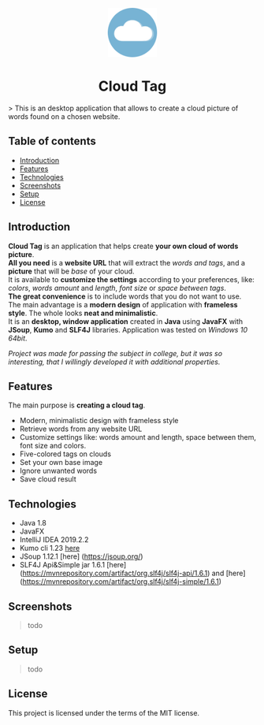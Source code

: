 <p align="center">
  <img src="./src/Assets/Images/icon.png" alt="Cloud Tag logo icon" width="100"/>
</p>
<h1 align="center">
	Cloud Tag
</h1>
> This is an desktop application that allows to create a cloud picture of words found on a chosen website.

## Table of contents
* [Introduction](#introduction)
* [Features](#features)
* [Technologies](#technologies)
* [Screenshots](#screenshots)
* [Setup](#setup)
* [License](#license)

## Introduction
**Cloud Tag** is an application that helps create **your own cloud of words picture**.
</br>
**All you need** is a **website URL** that will extract the *words and tags*, and a **picture** that will be *base* of your cloud.
</br>
It is available to **customize the settings** according to your preferences, like: *colors*, *words amount* and *length*, *font size* or *space between tags*.
</br>
**The great convenience** is to include words that you do not want to use.
</br>
The main advantage is a **modern design** of application with **frameless style**. The whole looks **neat and minimalistic**.
</br>
It is an **desktop, window application** created in **Java** using **JavaFX** with **JSoup**, **Kumo** and **SLF4J** libraries. Application was tested on *Windows 10 64bit*.

*Project was made for passing the subject in college, but it was so interesting, that I willingly developed it with additional properties.*

## Features
The main purpose is **creating a cloud tag**. 
* Modern, minimalistic design with frameless style
* Retrieve words from any website URL
* Customize settings like: words amount and length, space between them, font size and colors.
* Five-colored tags on clouds
* Set your own base image
* Ignore unwanted words
* Save cloud result

## Technologies
* Java 1.8
* JavaFX
* IntelliJ IDEA 2019.2.2
* Kumo cli 1.23 [here](https://github.com/kennycason/kumo)
* JSoup 1.12.1 [here] (https://jsoup.org/)
* SLF4J Api&Simple jar 1.6.1 [here] (https://mvnrepository.com/artifact/org.slf4j/slf4j-api/1.6.1) and [here] (https://mvnrepository.com/artifact/org.slf4j/slf4j-simple/1.6.1)

## Screenshots
> todo

## Setup
> todo
## License
This project is licensed under the terms of the MIT license.